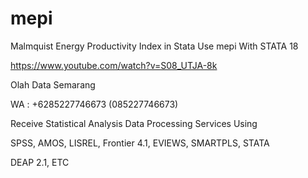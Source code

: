 # mepi
Malmquist Energy Productivity Index in Stata Use mepi With STATA 18

https://www.youtube.com/watch?v=S08_UTJA-8k

Olah Data Semarang

WA : +6285227746673 (085227746673)

Receive Statistical Analysis Data Processing Services Using

SPSS, AMOS, LISREL, Frontier 4.1, EVIEWS, SMARTPLS, STATA

DEAP 2.1, ETC

